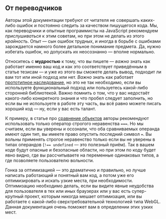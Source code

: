 ## От переводчиков

Авторы этой документации требуют от читателя не совершать каких-либо ошибок и постоянно следить за качеством пишущегося кода. Мы, как переводчики и опытные программисты на JavaScript рекомендуем *прислушиваться* к этим советам, но при этом не делать из этого *крайность*. Опыт — сын ошибок трудных, и иногда в борьбе с ошибками зарождается намного более детальное понимание предмета. Да, нужно избегать ошибок, но допускать их неосознанно — вполне нормально.

Относитесь с **мудростью** к тому, что вы пишете — *важно* знать как работает именно ваш код и как это соответствует приведённым в статье тезисам — и уже из этого вы сможете делать вывод, подходит ли вам тот или иной подход или нет. *Важно* знать как работает [прототипное наследование](#object.prototype), но это не так необходимо, если вы используете функциональный подход или пользуетесь какой-либо сторонней библиотекой. Важно помнить о том, что у вас недостаёт какого-либо конкретного знания и что пробел следует заполнить, но если вы не используете в работе эту часть, вы всё равно можете писать хороший код — ну, если у вас есть талант.

К примеру, в статье про [сравнение объектов](#types.equality) авторы рекомендуют использовать только оператор строгого неравенства `===`. Но мы считаем, если вы уверены и осознали, что оба сравниваемых операнда имеют один тип, вы имеете право опустить последний символ `=`. Вы вольны применять строгое неравенство только если вы не уверены в типах операндов (`!== undefined` — это полезный приём). Так в вашем коде будут опасные и безопасные области, но при этом по коду будет явно видно, где вы рассчитываете на переменные одинаковых типов, а где позволяете пользователю вольности.

Гонка за оптимизацией — это драматично и правильно, но лучше написать работающий и понятный вам код, а потом уже его оптимизировать и искать узкие места, при необходимости. Оптимизацию необходимо делать, если вы видите явные неудобства для пользователя в тех или иных браузерах или у вас есть супер-крупный проект, которым никогда мешает оптимизация, или вы работаете с какой-либо сверхтребовательной технологией типа WebGL. Данная документация очень поможет вам в определении этих узких мест.

